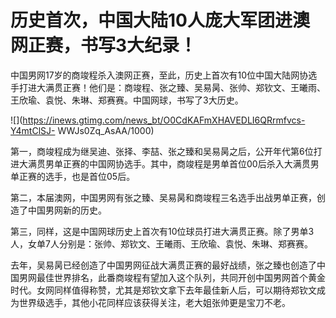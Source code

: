 # 历史首次，中国大陆10人庞大军团进澳网正赛，书写3大纪录！

中国男网17岁的商竣程杀入澳网正赛，至此，历史上首次有10位中国大陆网协选手打进大满贯正赛！他们是：商竣程、张之臻、吴易昺、张帅、郑钦文、王曦雨、王欣瑜、袁悦、朱琳、郑赛赛。中国网球，书写了3大历史。

![](https://inews.gtimg.com/news_bt/O0CdKAFmXHAVEDLI6QRrmfvcs-Y4mtClSJ-
WWJs0Zq_AsAA/1000)

第一，商竣程成为继吴迪、张择、李喆、张之臻和吴易昺之后，公开年代第6位打进大满贯男单正赛的中国网协选手。其中，商竣程是男单首位00后杀入大满贯男单正赛的选手，也是首位05后。

第二，本届澳网，中国男网有张之臻、吴易昺和商竣程三名选手出战男单正赛，创造了中国男网新的历史。

第三，同样，这是中国网球历史上首次有10位球员打进大满贯正赛。除了男单3人，女单7人分别是：张帅、郑钦文、王曦雨、王欣瑜、袁悦、朱琳、郑赛赛。

去年，吴易昺已经创造了中国男网征战大满贯正赛的最好战绩，张之臻也创造了中国男网最佳世界排名，此番商竣程有望加入这个队列，共同开创中国男网首个黄金时代。女网同样值得称赞，尤其是郑钦文拿下去年最佳新人后，可以期待郑钦文成为世界级选手，其他小花同样应该获得关注，老大姐张帅更是宝刀不老。

